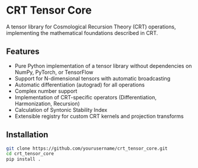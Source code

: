 # CRT Tensor Core

A tensor library for Cosmological Recursion Theory (CRT) operations, implementing the mathematical foundations described in CRT.

## Features

- Pure Python implementation of a tensor library without dependencies on NumPy, PyTorch, or TensorFlow
- Support for N-dimensional tensors with automatic broadcasting
- Automatic differentiation (autograd) for all operations
- Complex number support
- Implementation of CRT-specific operators (Differentiation, Harmonization, Recursion)
- Calculation of Syntonic Stability Index
- Extensible registry for custom CRT kernels and projection transforms

## Installation

```bash
git clone https://github.com/yourusername/crt_tensor_core.git
cd crt_tensor_core
pip install .
